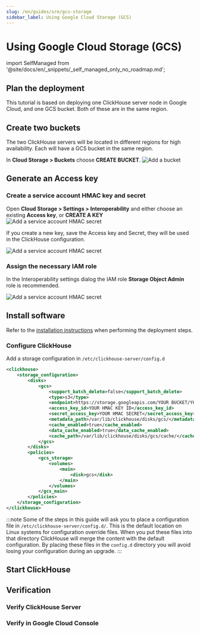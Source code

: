 ```yaml
---
slug: /en/guides/sre/gcs-storage
sidebar_label: Using Google Cloud Storage (GCS)
---
```


# Using Google Cloud Storage (GCS)

import SelfManaged from '@site/docs/en/_snippets/_self_managed_only_no_roadmap.md';

<SelfManaged />

## Plan the deployment
This tutorial is based on deploying one ClickHouse server node in Google Cloud, and one GCS bucket.  Both of these are in the same region.

## Create two buckets

The two ClickHouse servers will be located in different regions for high availability.  Each will have a GCS bucket in the same region.

In **Cloud Storage > Buckets** choose **CREATE BUCKET**.
![Add a bucket](@site/docs/en/integrations/data-ingestion/s3/images/GCS-bucket-folder.png)

## Generate an Access key 

### Create a service account HMAC key and secret

Open **Cloud Storage > Settings > Interoperability** and either choose an existing **Access key**, or **CREATE A KEY**
![Add a service account HMAC secret](@site/docs/en/integrations/data-ingestion/s3/images/GCS-HMAC-service-account.png)

If you create a new key, save the Access key and Secret, they will be used in the ClickHouse configuration.

![Add a service account HMAC secret](@site/docs/en/integrations/data-ingestion/s3/images/GCS-new-key.png)

### Assign the necessary IAM role

In the Interoperability settings dialog the IAM role **Storage Object Admin** role is recommended.

![Add a service account HMAC secret](@site/docs/en/integrations/data-ingestion/s3/images/GCS-service-account-storage-admin.png)

## Install software

Refer to the [installation instructions](/docs/en/getting-started/install/) when performing the deployment steps.

### Configure ClickHouse

Add a storage configuration in `/etc/clickhouse-server/config.d`
```xml title=/etc/clickhouse-server/config.d/gcs_storage.xml
<clickhouse>
    <storage_configuration>
        <disks>
            <gcs>
                <support_batch_delete>false</support_batch_delete>
                <type>s3</type>
                <endpoint>https://storage.googleapis.com/YOUR BUCKET/YOUR FOLDER/</endpoint>
                <access_key_id>YOUR HMAC KEY ID</access_key_id>
                <secret_access_key>YOUR HMAC SECRET</secret_access_key>
                <metadata_path>/var/lib/clickhouse/disks/gcs/</metadata_path>
                <cache_enabled>true</cache_enabled>
                <data_cache_enabled>true</data_cache_enabled>
                <cache_path>/var/lib/clickhouse/disks/gcs/cache/</cache_path>
            </gcs>
        </disks>
        <policies>
            <gcs_storage>
                <volumes>
                    <main>
                        <disk>gcs</disk>
                    </main>
                </volumes>
            </gcs_main>
        </policies>
    </storage_configuration>
</clickhouse>
```

:::note
Some of the steps in this guide will ask you to place a configuration file in `/etc/clickhouse-server/config.d/`.  This is the default location on Linux systems for configuration override files.  When you put these files into that directory ClickHouse will merge the content with the default configuration.  By placing these files in the `config.d` directory you will avoid losing your configuration during an upgrade.
:::

## Start ClickHouse

## Verification

### Verify ClickHouse Server

### Verify in Google Cloud Console


